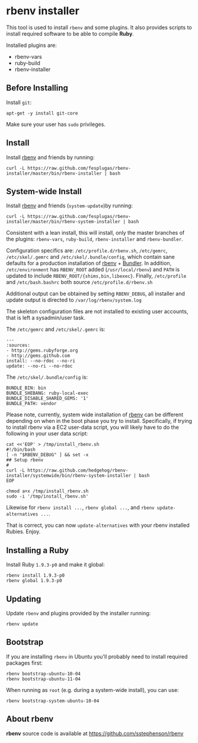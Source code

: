 rbenv installer
===============

This tool is used to install `rbenv` and some plugins. It also provides 
scripts to install required software to be able to compile **Ruby**.

Installed plugins are:

- rbenv-vars
- ruby-build
- rbenv-installer


Before Installing
-----------------

Install `git`:

    apt-get -y install git-core

Make sure your user has `sudo` privileges.


Install
-------

Install [rbenv] and friends by running:

    curl -L https://raw.github.com/fesplugas/rbenv-installer/master/bin/rbenv-installer | bash

System-wide Install
-------------------

Install [rbenv] and friends (`system-update`)by running:

    curl -L https://raw.github.com/fesplugas/rbenv-installer/master/bin/rbenv-system-installer | bash

Consistent with a lean install, this will install, only the master branches of the plugins:
`rbenv-vars`, `ruby-build`, `rbenv-installer` and `rbenv-bundler`.

Configuration specifics are: `/etc/profile.d/rbenv.sh`, `/etc/gemrc`, `/etc/skel/.gemrc` and `/etc/skel/.bundle/config`,
which contain sane defaults for a production installation of [rbenv] + [Bundler].
In addition, `/etc/environment` has `RBENV_ROOT` added (`/usr/local/rbenv`) and
`PATH` is updated to include `RBENV_ROOT/{shims,bin,libexec}`.
Finally, `/etc/profile` and `/etc/bash.bashrc` both source `/etc/profile.d/rbenv.sh`

Additional output can be obtained by setting `RBENV_DEBUG`, all installer and
update output is directed to `/var/log/rbenv/system.log`

The skeleton configuration files are not installed to existing user accounts, that is left
a sysadmin/user task.

The `/etc/gemrc` and `/etc/skel/.gemrc` is:

    ---
    :sources:
    - http://gems.rubyforge.org
    - http://gems.github.com
    install: --no-rdoc --no-ri
    update: --no-ri --no-rdoc

The `/etc/skel/.bundle/config` is:

    BUNDLE_BIN: bin
    BUNDLE_SHEBANG: ruby-local-exec
    BUNDLE_DISABLE_SHARED_GEMS: '1'
    BUNDLE_PATH: vendor

Please note, currently, system wide installation of [rbenv] can be different
depending on when in the boot phase you try to install.
Specifically, if trying to install rbenv via a EC2 user-data script, you will
likely have to do the following in your user data script:

    cat <<'EOP' > /tmp/install_rbenv.sh
    #!/bin/bash
    [ -n "$RBENV_DEBUG" ] && set -x
    ## Setup rbenv
    #
    curl -L https://raw.github.com/hedgehog/rbenv-installer/systemwide/bin/rbenv-system-installer | bash
    EOP

    chmod a+x /tmp/install_rbenv.sh
    sudo -i '/tmp/install_rbenv.sh'

Likewise for `rbenv install ...`, `rbenv global ...`, and `rbenv update-alternatives ...`.

That is correct, you can now `update-alternatives` with your rbenv installed Rubies.
Enjoy.

Installing a Ruby
-----------------

Install Ruby `1.9.3-p0` and make it global:

    rbenv install 1.9.3-p0
    rbenv global 1.9.3-p0


Updating
--------

Update `rbenv` and plugins provided by the installer running:

    rbenv update


Bootstrap
---------

If you are installing `rbenv` in Ubuntu you'll probably need to install
required packages first:

    rbenv bootstrap-ubuntu-10-04
    rbenv bootstrap-ubuntu-11-04

When running as `root` (e.g. during a system-wide install), you can use:

    rbenv bootstrap-system-ubuntu-10-04


About rbenv
-----------

**rbenv** source code is available at <https://github.com/sstephenson/rbenv>

[rbenv]: https://github.com/sstephenson/rbenv
[Bundler]: https://github.com/carlhuda/bundler